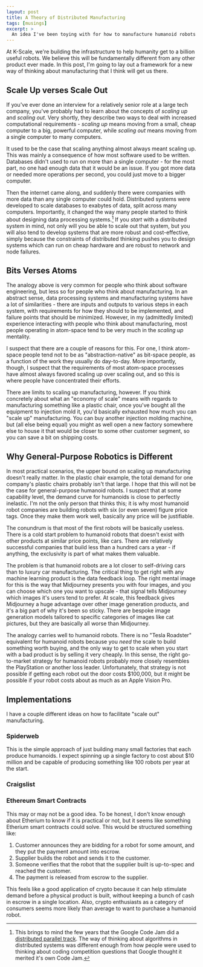 ```yaml
---
layout: post
title: A Theory of Distributed Manufacturing
tags: [musings]
excerpt: >
  An idea I've been toying with for how to manufacture humanoid robots at scale.
---
```


At K-Scale, we're building the infrastructure to help humanity get to a billion useful robots. We believe this will be fundamentally different from any other product ever made. In this post, I'm going to lay out a framework for a new way of thinking about manufacturing that I think will get us there.

## Scale Up verses Scale Out

If you've ever done an interview for a relatively senior role at a large tech company, you've probably had to learn about the concepts of _scaling up_ and _scaling out_. Very shortly, they describe two ways to deal with increased computational requirements - _scaling up_ means moving from a small, cheap computer to a big, powerful computer, while _scaling out_ means moving from a single computer to many computers.

It used to be the case that scaling anything almost always meant scaling up. This was mainly a consequence of how most software used to be written. Databases didn't used to run on more than a single computer - for the most part, no one had enough data that it would be an issue. If you got more data or needed more operations per second, you could just move to a bigger computer.

Then the internet came along, and suddenly there were companies with more data than any single computer could hold. Distributed systems were developed to scale databases to exabytes of data, split across many computers. Importantly, it changed the way many people started to think about designing data processing systems.[^1] If you _start_ with a distributed system in mind, not only will you be able to scale out that system, but you will also tend to develop systems that are more robust and cost-effective, simply because the constraints of distributed thinking pushes you to design systems which can run on cheap hardware and are robust to network and node failures.

## Bits Verses Atoms

The analogy above is very common for people who think about software engineering, but less so for people who think about manufacturing. In an abstract sense, data processing systems and manufacturing systems have a lot of similarities - there are inputs and outputs to various steps in each system, with requirements for how they should to be implemented, and failure points that should be minimized. However, in my (admittedly limited) experience interacting with people who think about manufacturing, most people operating in atom-space tend to be very much in the _scaling up_ mentality.

I suspect that there are a couple of reasons for this. For one, I think atom-space people tend not to be as "abstraction-native" as bit-space people, as a function of the work they usually do day-to-day. More importantly, though, I suspect that the requirements of most atom-space processes have almost always favored scaling up over scaling out, and so this is where people have concentrated their efforts.

There are limits to scaling up manufacturing, however. If you think concretely about what an "economy of scale" means with regards to manufacturing something like a plastic chair, once you've bought all the equipment to injection mold it, you'd basically exhausted how much you can "scale up" manufacturing. You can buy another injection molding machine, but (all else being equal) you might as well open a new factory somewhere else to house it that would be closer to some other customer segment, so you can save a bit on shipping costs.

## Why General-Purpose Robotics is Different

In most practical scenarios, the upper bound on scaling up manufacturing doesn't really matter. In the plastic chair example, the total demand for one company's plastic chairs probably isn't that large. I hope that this will not be the case for general-purpose humanoid robots. I suspect that at some capability level, the demand curve for humanoids is close to perfectly inelastic. I'm not the only person that thinks this; it is why most humanoid robot companies are building robots with six (or even seven) figure price tags. Once they make them work well, basically any price will be justifiable.

The conundrum is that most of the first robots will be basically useless. There is a cold start problem to humanoid robots that doesn't exist with other products at similar price points, like cars. There are relatively successful companies that build less than a hundred cars a year - if anything, the exclusivity is part of what makes them valuable.

The problem is that humanoid robots are a lot closer to self-driving cars than to luxury car manufacturing. The critical thing to get right with any machine learning product is the data feedback loop. The right mental image for this is the way that Midjourney presents you with four images, and you can choose which one you want to upscale - that signal tells Midjourney which images it's users tend to prefer. At scale, this feedback gives Midjourney a huge advantage over other image generation products, and it's a big part of why it's been so sticky. There are bespoke image generation models tailored to specific categories of images like cat pictures, but they are basically all worse than Midjourney.

The analogy carries well to humanoid robots. There is no "Tesla Roadster" equivalent for humanoid robots because you _need_ the scale to build something worth buying, and the only way to get to scale when you start with a bad product is by selling it very cheaply. In this sense, the right go-to-market strategy for humanoid robots probably more closely resembles the PlayStation or another loss leader. Unfortunately, that strategy is not possible if getting each robot out the door costs $100,000, but it might be possible if your robot costs about as much as an Apple Vision Pro.

## Implementations

I have a couple different ideas on how to facilitate "scale out" manufacturing.

### Spiderweb

This is the simple approach of just building many small factories that each produce humanoids. I expect spinning up a single factory to cost about $10 million and be capable of producing something like 100 robots per year at the start.

### Craigslist

### Ethereum Smart Contracts

This may or may not be a good idea. To be honest, I don't know enough about Etherium to know if it is practical or not, but it seems like something Etherium smart contracts could solve. This would be structured something like:

1. Customer announces they are bidding for a robot for some amount, and they put the payment amount into escrow.
2. Supplier builds the robot and sends it to the customer.
3. Someone verifies that the robot that the supplier built is up-to-spec and reached the customer.
4. The payment is released from escrow to the supplier.

This feels like a good application of crypto because it can help stimulate demand before a physical product is built, without keeping a bunch of cash in escrow in a single location. Also, crypto enthusiasts as a category of consumers seems more likely than average to want to purchase a humanoid robot.

[^1]: This brings to mind the few years that the Google Code Jam did a [distributed parallel track](https://en.wikipedia.org/wiki/Google_Code_Jam). The way of thinking about algorithms in distributed systems was different enough from how people were used to thinking about coding competition questions that Google thought it merited it's own Code Jam.
